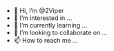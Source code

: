 - 👋 Hi, I’m @2Viper
- 👀 I’m interested in ...
- 🌱 I’m currently learning ...
- 💞️ I’m looking to collaborate on ...
- 📫 How to reach me ...

<!---
2Viper/2Viper is a ✨ special ✨ repository because its `README.md` (this file) appears on your GitHub profile.
You can click the Preview link to take a look at your changes.
--->
